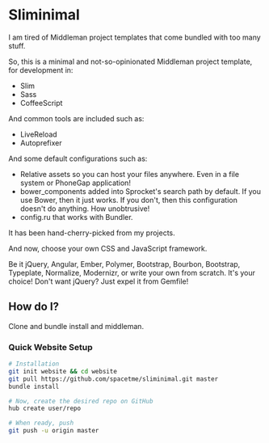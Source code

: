 
Sliminimal
==========

I am tired of Middleman project templates that come bundled with too many stuff.

So, this is a minimal and not-so-opinionated Middleman project template,
for development in:

- Slim
- Sass
- CoffeeScript


And common tools are included such as:

* LiveReload
* Autoprefixer


And some default configurations such as:

* Relative assets so you can host your files anywhere. Even in a file system or PhoneGap application!
* bower_components added into Sprocket's search path by default. If you use Bower, then it just works. If you don't, then this configuration doesn't do anything. How unobtrusive!
* config.ru that works with Bundler.


It has been hand-cherry-picked from my projects.

And now, choose your own CSS and JavaScript framework.

Be it jQuery, Angular, Ember, Polymer, Bootstrap, Bourbon, Bootstrap, Typeplate, Normalize, Modernizr, or write your own from scratch.
It's your choice! Don't want jQuery? Just expel it from Gemfile!


How do I?
---------

Clone and bundle install and middleman.


### Quick Website Setup

```bash
# Installation
git init website && cd website
git pull https://github.com/spacetme/sliminimal.git master
bundle install

# Now, create the desired repo on GitHub
hub create user/repo

# When ready, push
git push -u origin master
```

